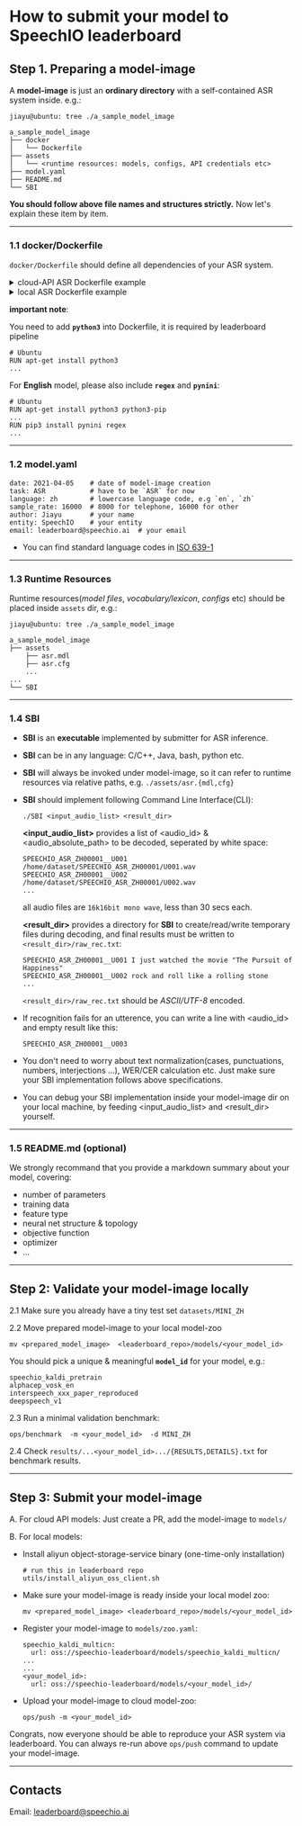 # How to submit your model to SpeechIO leaderboard

## Step 1. Preparing a model-image
A **model-image** is just an **ordinary directory** with a self-contained ASR system inside. e.g.:

```
jiayu@ubuntu: tree ./a_sample_model_image

a_sample_model_image
├── docker
│   └── Dockerfile
├── assets
│   └── <runtime resources: models, configs, API credentials etc>
├── model.yaml
├── README.md
└── SBI
```

**You should follow above file names and structures strictly.**  Now let's explain these item by item.

---

### 1.1 docker/Dockerfile
`docker/Dockerfile` should define all dependencies of your ASR system.

<details><summary> cloud-API ASR Dockerfile example </summary><p>

| model_id | Dockerfile |
| -- | -- |
| aispeech_api_zh | [example](models/aispeech_api/docker/Dockerfile) |
| aliyun_api_zh | [example](models/aliyun_api/docker/Dockerfile) |
| baidu_pro_api_zh | [example](models/baidu_pro_api/docker/Dockerfile) |
| microsoft_api_zh | [example](models/microsoft_api/docker/Dockerfile) |
| sogou_api_zh | [example](models/sogou_api/docker/Dockerfile) |
| tencent_api_zh | [example](models/tencent_api/docker/Dockerfile) |
| yitu_api_zh | [example](models/yitu_api/docker/Dockerfile) |

</p></details>

<details><summary> local ASR Dockerfile example </summary><p>

| model_id | Dockerfile |
| -- | -- |
| sample_kaldi_model | [example](models/sample_kaldi_model/docker/Dockerfile) |

</p></details>

**important note**: 

You need to add **`python3`** into Dockerfile, it is required by leaderboard pipeline
```
# Ubuntu
RUN apt-get install python3
...
```

For __English__ model, please also include **`regex`** and **`pynini`**:
```
# Ubuntu
RUN apt-get install python3 python3-pip
...
RUN pip3 install pynini regex
...
```

---

### 1.2 model.yaml
```
date: 2021-04-05    # date of model-image creation
task: ASR           # have to be `ASR` for now
language: zh        # lowercase language code, e.g `en`, `zh`
sample_rate: 16000  # 8000 for telephone, 16000 for other
author: Jiayu       # your name
entity: SpeechIO    # your entity
email: leaderboard@speechio.ai  # your email
```

* You can find standard language codes in [ISO 639-1](https://en.wikipedia.org/wiki/List_of_ISO_639-1_codes)

---

### 1.3 Runtime Resources
Runtime resources(*model files*, *vocabulary/lexicon*, *configs* etc) should be placed inside `assets` dir, e.g.:

```
jiayu@ubuntu: tree ./a_sample_model_image

a_sample_model_image
├── assets
    ├── asr.mdl
    ├── asr.cfg
    ...
...
└── SBI
```

---

### 1.4 SBI
* **SBI** is an **executable** implemented by submitter for ASR inference.
* **SBI** can be in any language: C/C++, Java, bash, python etc.
* **SBI** will always be invoked under model-image, so it can refer to runtime resources via relative paths, e.g. `./assets/asr.{mdl,cfg}`
* **SBI** should implement following Command Line Interface(CLI):
  ```
  ./SBI <input_audio_list> <result_dir>
  ```

  **<input_audio_list>** provides a list of <audio_id> & <audio_absolute_path> to be decoded, seperated by white space:
  ```
  SPEECHIO_ASR_ZH00001__U001 /home/dataset/SPEECHIO_ASR_ZH00001/U001.wav
  SPEECHIO_ASR_ZH00001__U002 /home/dataset/SPEECHIO_ASR_ZH00001/U002.wav
  ...
  ```
  all audio files are `16k16bit mono wave`, less than 30 secs each.

  **<result_dir>** provides a directory for **SBI** to create/read/write temporary files during decoding, and final results must be written to `<result_dir>/raw_rec.txt`:
  ```
  SPEECHIO_ASR_ZH00001__U001 I just watched the movie "The Pursuit of Happiness"
  SPEECHIO_ASR_ZH00001__U002 rock and roll like a rolling stone
  ...
  ```
  `<result_dir>/raw_rec.txt` should be _ASCII/UTF-8_ encoded.

* If recognition fails for an utterence, you can write a line with <audio_id> and empty result like this:
  ```
  SPEECHIO_ASR_ZH00001__U003  
  ```

* You don't need to worry about text normalization(cases, punctuations, numbers, interjections ...), WER/CER calculation etc. Just make sure your SBI implementation follows above specifications.

* You can debug your SBI implementation inside your model-image dir on your local machine, by feeding <input_audio_list> and <result_dir> yourself.  

---

### 1.5 README.md (optional)
We strongly recommand that you provide a markdown summary about your model, covering:

* number of parameters
* training data
* feature type
* neural net structure & topology
* objective function
* optimizer
* ...

---

## Step 2: Validate your model-image locally
2.1 Make sure you already have a tiny test set `datasets/MINI_ZH`

2.2 Move prepared model-image to your local model-zoo

  ```
  mv <prepared_model_image>  <leaderboard_repo>/models/<your_model_id>
  ```

You should pick a unique & meaningful **`model_id`** for your model, e.g.:

  ```
  speechio_kaldi_pretrain
  alphacep_vosk_en
  interspeech_xxx_paper_reproduced
  deepspeech_v1
  ```

2.3 Run a minimal validation benchmark:

  ```
  ops/benchmark  -m <your_model_id>  -d MINI_ZH
  ```

2.4 Check `results/...<your_model_id>.../{RESULTS,DETAILS}.txt` for benchmark results.

---

## Step 3: Submit your model-image
A. For cloud API models: Just create a PR, add the model-image to `models/`

B. For local models:

* Install aliyun object-storage-service binary (one-time-only installation)
  ```
  # run this in leaderboard repo
  utils/install_aliyun_oss_client.sh
  ```

* Make sure your model-image is ready inside your local model zoo:
  ```
  mv <prepared_model_image> <leaderboard_repo>/models/<your_model_id>
  ```

* Register your model-image to `models/zoo.yaml`:
  ```
  speechio_kaldi_multicn:
    url: oss://speechio-leaderboard/models/speechio_kaldi_multicn/
  ...
  ...
  <your_model_id>:
    url: oss://speechio-leaderboard/models/<your_model_id>/
  ```

* Upload your model-image to cloud model-zoo:
  ```
  ops/push -m <your_model_id>
  ```

Congrats, now everyone should be able to reproduce your ASR system via leaderboard. You can always re-run above `ops/push` command to update your model-image.

---

## Contacts
Email: leaderboard@speechio.ai
